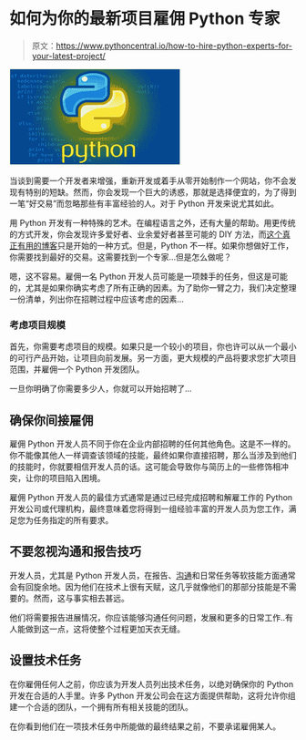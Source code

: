 # 如何为你的最新项目雇佣 Python 专家

> 原文：<https://www.pythoncentral.io/how-to-hire-python-experts-for-your-latest-project/>

[![python for experts](img/4063a46ceed55791d9beed24fcc66cd4.png)](https://www.pythoncentral.io/wp-content/uploads/2022/03/python-experts.png)

当谈到需要一个开发者来增强，重新开发或着手从零开始制作一个网站，你不会发现有特别的短缺。然而，你会发现一个巨大的诱惑，那就是选择便宜的，为了得到一笔“好交易”而忽略那些有丰富经验的人。对于 Python 开发来说尤其如此。

用 Python 开发有一种特殊的艺术。在编程语言之外，还有大量的帮助。用更传统的方式开发，你会发现许多爱好者、业余爱好者甚至可能的 DIY 方法，而[这个真正有用的博客](https://blog.duda.co/)只是开始的一种方式。但是，Python 不一样。如果你想做好工作，你需要找到最好的交易。这需要找到一个专家…但是怎么做呢？

嗯，这不容易。雇佣一名 Python 开发人员可能是一项棘手的任务，但这是可能的，尤其是如果你确实考虑了所有正确的因素。为了助你一臂之力，我们决定整理一份清单，列出你在招聘过程中应该考虑的因素…

### 考虑项目规模

首先，你需要考虑项目的规模。如果只是一个较小的项目，你也许可以从一个最小的可行产品开始，让项目向前发展。另一方面，更大规模的产品将要求您扩大项目范围，并雇佣一个 Python 开发团队。

一旦你明确了你需要多少人，你就可以开始招聘了…

## 确保你间接雇佣

雇佣 Python 开发人员不同于你在企业内部招聘的任何其他角色。这是不一样的。你不能像其他人一样调查该领域的技能，最终如果你直接招聘，那么当涉及到他们的技能时，你就要相信开发人员的话。这可能会导致你与简历上的一些修饰相冲突，让你的项目陷入困境。

雇佣 Python 开发人员的最佳方式通常是通过已经完成招聘和解雇工作的 Python 开发公司或代理机构，最终意味着您将得到一组经验丰富的开发人员为您工作，满足您为任务指定的所有要求。

## 不要忽视沟通和报告技巧

开发人员，尤其是 Python 开发人员，在报告、[沟通](https://www.michaelpage.co.uk/advice/management-advice/development-and-retention/importance-good-communication-workplace)和日常任务等软技能方面通常会有回旋余地。因为他们在技术上很有天赋，这几乎就像他们的那部分技能是不需要的。然而，这与事实相去甚远。

他们将需要报告进展情况，你应该能够沟通任何问题，发展和更多的日常工作..有人能做到这一点，这将使整个过程更加天衣无缝。

## 设置技术任务

在你雇佣任何人之前，你应该为开发人员列出技术任务，以绝对确保你的 Python 开发在合适的人手里。许多 Python 开发公司会在这方面提供帮助，这将允许你组建一个合适的团队，一个拥有所有相关技能的团队。

在你看到他们在一项技术任务中所能做的最终结果之前，不要承诺雇佣某人。